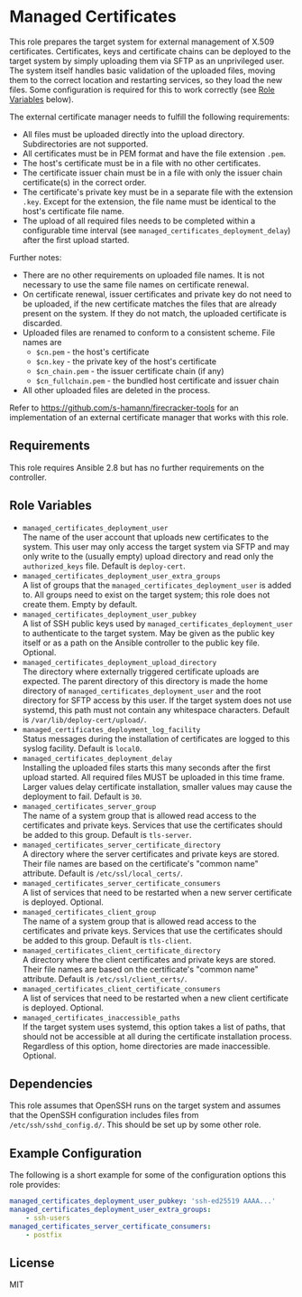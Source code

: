 Managed Certificates
====================

This role prepares the target system for external management of X.509 certificates.
Certificates, keys and certificate chains can be deployed to the target system by simply uploading them via SFTP as an unprivileged user.
The system itself handles basic validation of the uploaded files, moving them to the correct location and restarting services, so they load the new files.
Some configuration is required for this to work correctly (see [Role Variables](#role-variables) below).

The external certificate manager needs to fulfill the following requirements:
* All files must be uploaded directly into the upload directory. Subdirectories are not supported.
* All certificates must be in PEM format and have the file extension `.pem`.
* The host's certificate must be in a file with no other certificates.
* The certificate issuer chain must be in a file with only the issuer chain certificate(s) in the correct order.
* The certificate's private key must be in a separate file with the extension `.key`. Except for the extension, the file name must be identical to the host's certificate file name.
* The upload of all required files needs to be completed within a configurable time interval (see `managed_certificates_deployment_delay`) after the first upload started.

Further notes:
* There are no other requirements on uploaded file names. It is not necessary to use the same file names on certificate renewal.
* On certificate renewal, issuer certificates and private key do not need to be uploaded, if the new certificate matches the files that are already present on the system. If they do not match, the uploaded certificate is discarded.
* Uploaded files are renamed to conform to a consistent scheme. File names are
    * `$cn.pem` - the host's certificate
    * `$cn.key` - the private key of the host's certificate
    * `$cn_chain.pem` - the issuer certificate chain (if any)
    * `$cn_fullchain.pem` - the bundled host certificate and issuer chain
* All other uploaded files are deleted in the process.

Refer to https://github.com/s-hamann/firecracker-tools for an implementation of an external certificate manager that works with this role.

Requirements
------------

This role requires Ansible 2.8 but has no further requirements on the controller.

Role Variables
--------------

* `managed_certificates_deployment_user`  
  The name of the user account that uploads new certificates to the system.
  This user may only access the target system via SFTP and may only write to the (usually empty) upload directory and read only the `authorized_keys` file.
  Default is `deploy-cert`.
* `managed_certificates_deployment_user_extra_groups`  
  A list of groups that the `managed_certificates_deployment_user` is added to.
  All groups need to exist on the target system; this role does not create them.
  Empty by default.
* `managed_certificates_deployment_user_pubkey`  
  A list of SSH public keys used by `managed_certificates_deployment_user` to authenticate to the target system.
  May be given as the public key itself or as a path on the Ansible controller to the public key file.
  Optional.
* `managed_certificates_deployment_upload_directory`  
  The directory where externally triggered certificate uploads are expected.
  The parent directory of this directory is made the home directory of `managed_certificates_deployment_user` and the root directory for SFTP access by this user.
  If the target system does not use systemd, this path must not contain any whitespace characters.
  Default is `/var/lib/deploy-cert/upload/`.
* `managed_certificates_deployment_log_facility`  
  Status messages during the installation of certificates are logged to this syslog facility.
  Default is `local0`.
* `managed_certificates_deployment_delay`  
  Installing the uploaded files starts this many seconds after the first upload started.
  All required files MUST be uploaded in this time frame.
  Larger values delay certificate installation, smaller values may cause the deployment to fail.
  Default is `30`.
* `managed_certificates_server_group`  
  The name of a system group that is allowed read access to the certificates and private keys.
  Services that use the certificates should be added to this group.
  Default is `tls-server`.
* `managed_certificates_server_certificate_directory`  
  A directory where the server certificates and private keys are stored.
  Their file names are based on the certificate's "common name" attribute.
  Default is `/etc/ssl/local_certs/`.
* `managed_certificates_server_certificate_consumers`  
  A list of services that need to be restarted when a new server certificate is deployed.
  Optional.
* `managed_certificates_client_group`  
  The name of a system group that is allowed read access to the certificates and private keys.
  Services that use the certificates should be added to this group.
  Default is `tls-client`.
* `managed_certificates_client_certificate_directory`  
  A directory where the client certificates and private keys are stored.
  Their file names are based on the certificate's "common name" attribute.
  Default is `/etc/ssl/client_certs/`.
* `managed_certificates_client_certificate_consumers`  
  A list of services that need to be restarted when a new client certificate is deployed.
  Optional.
* `managed_certificates_inaccessible_paths`  
  If the target system uses systemd, this option takes a list of paths, that should not be accessible at all during the certificate installation process.
  Regardless of this option, home directories are made inaccessible.
  Optional.

Dependencies
------------

This role assumes that OpenSSH runs on the target system and assumes that the OpenSSH configuration includes files from `/etc/ssh/sshd_config.d/`.
This should be set up by some other role.

Example Configuration
---------------------

The following is a short example for some of the configuration options this role provides:

```yaml
managed_certificates_deployment_user_pubkey: 'ssh-ed25519 AAAA...'
managed_certificates_deployment_user_extra_groups:
    - ssh-users
managed_certificates_server_certificate_consumers:
    - postfix
```

License
-------

MIT
